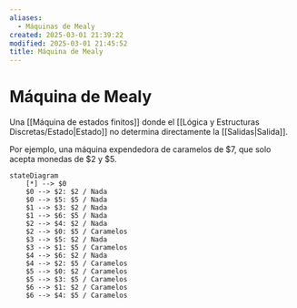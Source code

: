 ```yaml
---
aliases:
  - Máquinas de Mealy
created: 2025-03-01 21:39:22
modified: 2025-03-01 21:45:52
title: Máquina de Mealy
---
```


# Máquina de Mealy

Una [[Máquina de estados finitos]] donde el [[Lógica y Estructuras Discretas/Estado|Estado]] no determina directamente la [[Salidas|Salida]].

Por ejemplo, una máquina expendedora de caramelos de $7, que solo acepta monedas de $2 y $5.

```mermaid
stateDiagram
    [*] --> $0
    $0 --> $2: $2 / Nada
    $0 --> $5: $5 / Nada
    $1 --> $3: $2 / Nada
    $1 --> $6: $5 / Nada
    $2 --> $4: $2 / Nada
    $2 --> $0: $5 / Caramelos
    $3 --> $5: $2 / Nada
    $3 --> $1: $5 / Caramelos
    $4 --> $6: $2 / Nada
    $4 --> $2: $5 / Caramelos
    $5 --> $0: $2 / Caramelos
    $5 --> $3: $5 / Caramelos
    $6 --> $1: $2 / Caramelos
    $6 --> $4: $5 / Caramelos
```
